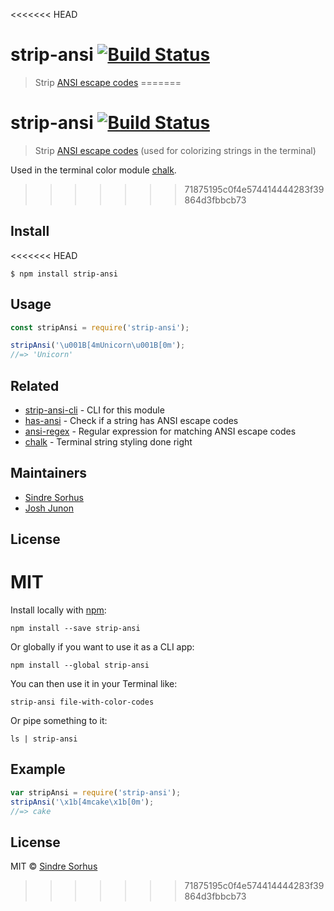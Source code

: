 <<<<<<< HEAD
# strip-ansi [![Build Status](https://travis-ci.org/chalk/strip-ansi.svg?branch=master)](https://travis-ci.org/chalk/strip-ansi)

> Strip [ANSI escape codes](https://en.wikipedia.org/wiki/ANSI_escape_code)
=======
# strip-ansi [![Build Status](https://secure.travis-ci.org/sindresorhus/strip-ansi.png?branch=master)](http://travis-ci.org/sindresorhus/strip-ansi)

> Strip [ANSI escape codes](http://en.wikipedia.org/wiki/ANSI_escape_code#Colors_and_Styles) (used for colorizing strings in the terminal)

Used in the terminal color module [chalk](https://github.com/sindresorhus/chalk).
>>>>>>> 71875195c0f4e574414444283f39864d3fbbcb73


## Install

<<<<<<< HEAD
```
$ npm install strip-ansi
```


## Usage

```js
const stripAnsi = require('strip-ansi');

stripAnsi('\u001B[4mUnicorn\u001B[0m');
//=> 'Unicorn'
```


## Related

- [strip-ansi-cli](https://github.com/chalk/strip-ansi-cli) - CLI for this module
- [has-ansi](https://github.com/chalk/has-ansi) - Check if a string has ANSI escape codes
- [ansi-regex](https://github.com/chalk/ansi-regex) - Regular expression for matching ANSI escape codes
- [chalk](https://github.com/chalk/chalk) - Terminal string styling done right


## Maintainers

- [Sindre Sorhus](https://github.com/sindresorhus)
- [Josh Junon](https://github.com/qix-)


## License

MIT
=======
Install locally with [npm](https://npmjs.org/package/strip-ansi):

```
npm install --save strip-ansi
```

Or globally if you want to use it as a CLI app:

```
npm install --global strip-ansi
```

You can then use it in your Terminal like:

```
strip-ansi file-with-color-codes
```

Or pipe something to it:

```
ls | strip-ansi
```


## Example

```js
var stripAnsi = require('strip-ansi');
stripAnsi('\x1b[4mcake\x1b[0m');
//=> cake
```


## License

MIT © [Sindre Sorhus](http://sindresorhus.com)
>>>>>>> 71875195c0f4e574414444283f39864d3fbbcb73
